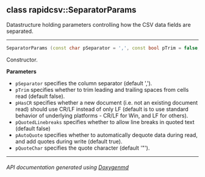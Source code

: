 ## class rapidcsv::SeparatorParams

Datastructure holding parameters controlling how the CSV data fields are separated.  

---

```c++
SeparatorParams (const char pSeparator = ',', const bool pTrim = false, const bool pHasCR = sPlatformHasCR, const bool pQuotedLinebreaks = false, const bool pAutoQuote = true, const char pQuoteChar = '"')
```
Constructor. 

**Parameters**
- `pSeparator` specifies the column separator (default ','). 
- `pTrim` specifies whether to trim leading and trailing spaces from cells read (default false). 
- `pHasCR` specifies whether a new document (i.e. not an existing document read) should use CR/LF instead of only LF (default is to use standard behavior of underlying platforms - CR/LF for Win, and LF for others). 
- `pQuotedLinebreaks` specifies whether to allow line breaks in quoted text (default false) 
- `pAutoQuote` specifies whether to automatically dequote data during read, and add quotes during write (default true). 
- `pQuoteChar` specifies the quote character (default '"'). 

---

###### API documentation generated using [Doxygenmd](https://github.com/d99kris/doxygenmd)

